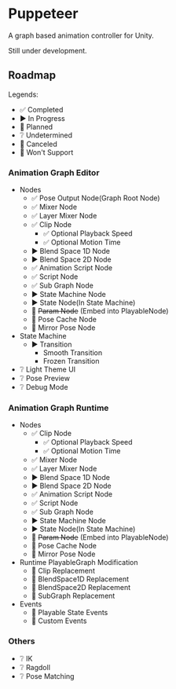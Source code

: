 # Puppeteer

A graph based animation controller for Unity.

Still under development.


## Roadmap

Legends:
- 󠀥✅ Completed
- ▶️ In Progress
- 📅 Planned
- ❔ Undetermined
- 🔘 Canceled
- 🚫 Won't Support


### Animation Graph Editor

- Nodes
    - ✅ Pose Output Node(Graph Root Node)
    - ✅ Mixer Node
    - ✅ Layer Mixer Node
    - ✅ Clip Node
        - ✅ Optional Playback Speed
        - ✅ Optional Motion Time
    - ▶️ Blend Space 1D Node
    - ▶️ Blend Space 2D Node
    - ✅ Animation Script Node
    - ✅ Script Node
    - ✅ Sub Graph Node
    - ▶️ State Machine Node
    - ▶️ State Node(In State Machine)
    - 🔘 ~~Param Node~~ (Embed into PlayableNode)
    - 🚫 Pose Cache Node
    - 🚫 Mirror Pose Node
- State Machine
    - ▶️ Transition
        - Smooth Transition
        - Frozen Transition
- ❔ Light Theme UI
- ❔ Pose Preview
- ❔ Debug Mode


### Animation Graph Runtime

- Nodes
    - ✅ Clip Node
        - ✅ Optional Playback Speed
        - ✅ Optional Motion Time
    - ✅ Mixer Node
    - ✅ Layer Mixer Node
    - ▶️ Blend Space 1D Node
    - ▶️ Blend Space 2D Node
    - ✅ Animation Script Node
    - ✅ Script Node
    - ✅ Sub Graph Node
    - ▶️ State Machine Node
    - ▶️ State Node(In State Machine)
    - 🔘 ~~Param Node~~ (Embed into PlayableNode)
    - 🚫 Pose Cache Node
    - 🚫 Mirror Pose Node
- Runtime PlayableGraph Modification
    - 📅 Clip Replacement
    - 📅 BlendSpace1D Replacement
    - 📅 BlendSpace2D Replacement
    - 📅 SubGraph Replacement
- Events
    - 📅 Playable State Events
    - 📅 Custom Events


### Others

- ❔ IK
- ❔ Ragdoll
- ❔ Pose Matching
